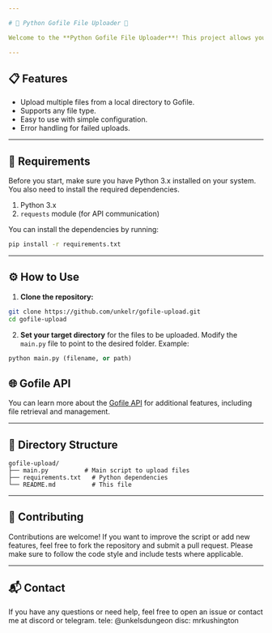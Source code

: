 ```yaml
---

# 📁 Python Gofile File Uploader 🚀

Welcome to the **Python Gofile File Uploader**! This project allows you to easily upload files from a specified directory to the [Gofile API](https://gofile.io/). Whether you're looking to automate file sharing or just streamline your file uploads, this tool will help you get it done quickly! 

---
```


## 📋 Features

- Upload multiple files from a local directory to Gofile.
- Supports any file type.
- Easy to use with simple configuration.
- Error handling for failed uploads.
  
---

## 🔧 Requirements

Before you start, make sure you have Python 3.x installed on your system. You also need to install the required dependencies.

1. Python 3.x
2. `requests` module (for API communication)

You can install the dependencies by running:

```bash
pip install -r requirements.txt
```

---

## ⚙️ How to Use

1. **Clone the repository:**

```bash
git clone https://github.com/unkelr/gofile-upload.git
cd gofile-upload
```

2. **Set your target directory** for the files to be uploaded. Modify the `main.py` file to point to the desired folder. Example:

```python
python main.py (filename, or path)
```

## 🌐 Gofile API

You can learn more about the [Gofile API](https://gofile.io/api) for additional features, including file retrieval and management.

---

## 📂 Directory Structure

```
gofile-upload/
├── main.py          # Main script to upload files
├── requirements.txt   # Python dependencies
└── README.md          # This file
```

---

## 💬 Contributing

Contributions are welcome! If you want to improve the script or add new features, feel free to fork the repository and submit a pull request. Please make sure to follow the code style and include tests where applicable.

---


## 📬 Contact

If you have any questions or need help, feel free to open an issue or contact me at discord or telegram.
tele: @unkelsdungeon
disc: mrkushington


